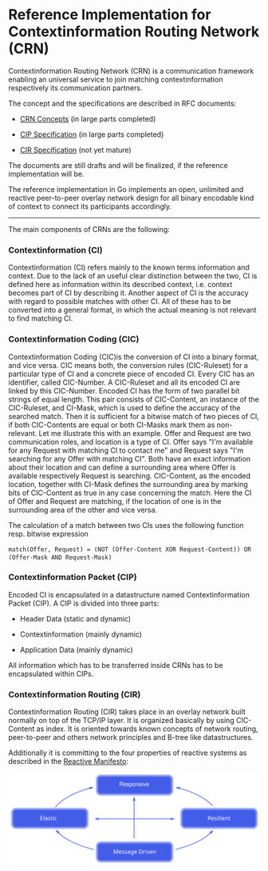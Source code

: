 # Reference Implementation for Contextinformation Routing Network (CRN)

Contextinformation Routing Network (CRN) is a communication framework enabling
an universal service to join matching contextinformation respectively its
communication partners.

The concept and the specifications are described in RFC documents:

 * [CRN Concepts](https://raw.githubusercontent.com/stefanhans/golang-contexting/master/RFC/CRN_Concepts.txt)
 (in large parts completed)

 * [CIP Specification](https://raw.githubusercontent.com/stefanhans/golang-contexting/master/RFC/CIP_Specification.txt)
 (in large parts completed)

 * [CIR Specification](https://raw.githubusercontent.com/stefanhans/golang-contexting/master/RFC/CIR_Specification.txt)
 (not yet mature)

The documents are still drafts and will be finalized, if the reference implementation will be.

The reference implementation in Go implements an open, unlimited and reactive
peer-to-peer overlay network design for all binary encodable kind of context
to connect its participants accordingly.

---
The main components of CRNs are the following:

### Contextinformation (CI)
Contextinformation (CI) refers mainly to the known terms information and context.
Due to the lack of an useful clear distinction between the two, CI is defined
here as information within its described context, i.e. context becomes part of
CI by describing it.
Another aspect of CI is the accuracy with regard to possible matches with other
CI. All of these has to be converted into a general format, in which the actual
meaning is not relevant to find matching CI.

### Contextinformation Coding (CIC)
Contextinformation Coding (CIC)is the conversion of CI into a binary format,
and vice versa.  CIC means both, the conversion rules (CIC-Ruleset) for a
particular type of CI and a concrete piece of encoded CI.
Every CIC has an identifier, called CIC-Number.
A CIC-Ruleset and all its encoded CI are linked by this CIC-Number. Encoded CI
has the form of two parallel bit strings of equal length.  This pair
consists of CIC-Content, an instance of the CIC-Ruleset, and CI-Mask, which is
used to define the accuracy of the searched match.  Then it is sufficient for
a bitwise match of two pieces of CI, if both CIC-Contents are equal or both
CI-Masks mark them as non-relevant. Let me illustrate this with an example.
Offer and Request are two communication roles, and location is a type of CI.
Offer says "I'm available for any Request with matching CI to contact me" and
Request says "I'm searching for any Offer with matching CI".
Both have an exact information about their location and can define a
surrounding area where Offer is available respectively Request is searching.
CIC-Content, as the encoded location, together with CI-Mask defines the
surrounding area by marking bits of CIC-Content as true in any case concerning
the match.  Here the CI of Offer and Request are matching, if the location of
one is in the surrounding area of the other and vice versa.

The calculation of a match between two CIs uses the following function resp. bitwise expression

    match(Offer, Request) = (NOT (Offer-Content XOR Request-Content)) OR (Offer-Mask AND Request-Mask)


### Contextinformation Packet (CIP)
Encoded CI is encapsulated in a datastructure named Contextinformation Packet (CIP).
A CIP is divided into three parts:

 * Header Data
 (static and dynamic)

 * Contextinformation
 (mainly dynamic)

 * Application Data
 (mainly dynamic)

All information which has to be transferred inside CRNs has to be encapsulated
within CIPs.

### Contextinformation Routing (CIR)
Contextinformation Routing (CIR) takes place in an overlay network built
normally on top of the TCP/IP layer. It is organized basically by using
CIC-Content as index. It is oriented towards known concepts of network routing,
peer-to-peer and others network principles and B-tree like datastructures.

Additionally it is committing to the four properties of reactive systems as described
in the [Reactive Manifesto](http://www.reactivemanifesto.org/):

![Reactive Manifesto](https://raw.githubusercontent.com/stefanhans/golang-contexting/master/images/reactive-traits.svg)

